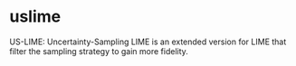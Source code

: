 # uslime
US-LIME: Uncertainty-Sampling LIME is an extended version for LIME that filter the sampling strategy to gain more fidelity.
